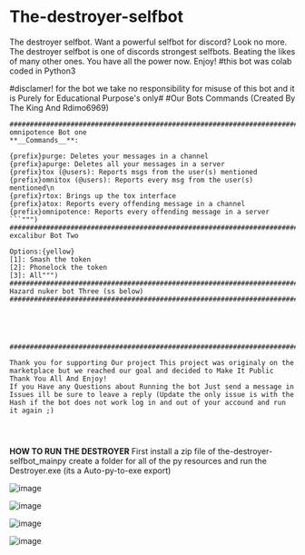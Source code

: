 # The-destroyer-selfbot
The destroyer selfbot. Want a powerful selfbot for discord? Look no more. The destroyer selfbot is one of discords strongest selfbots. Beating the likes of many other ones. You have all the power now. Enjoy! #this bot was colab coded in Python3

#disclamer! for the bot we take no responsibility for misuse of this bot and it is Purely for Educational Purpose's only#
#Our Bots Commands (Created By The King And Rdimo6969)
```
##########################################################################
omnipotence Bot one
**__Commands__**:

{prefix}purge: Deletes your messages in a channel
{prefix}apurge: Deletes all your messages in a server
{prefix}tox (@users): Reports msgs from the user(s) mentioned
{prefix}omnitox (@users): Reports every msg from the user(s) mentioned\n
{prefix}rtox: Brings up the tox interface
{prefix}atox: Reports every offending message in a channel
{prefix}omnipotence: Reports every offending message in a server
```""")
#################################################################################
excalibur Bot Two

Options:{yellow}
[1]: Smash the token
[2]: Phonelock the token
[3]: All""")
################################################################################
Hazard nuker bot Three (ss below)
###############################################################################################################





###############################################################################################################

Thank you for supporting Our project This project was originaly on the marketplace but we reached our goal and decided to Make It Public Thank You All And Enjoy!
If you Have any Questions about Running the bot Just send a message in Issues ill be sure to leave a reply (Update the only issue is with the Hash if the bot does not work log in and out of your accound and run it again ;)




````
**HOW TO RUN THE DESTROYER**
First install a zip file of the-destroyer-selfbot_mainpy
create a folder for all of the py resources and run the Destroyer.exe (its a Auto-py-to-exe export) 


![image](https://user-images.githubusercontent.com/101045193/156945157-4a425068-5ada-4fd4-b20b-19a254040ef0.png)

![image](https://user-images.githubusercontent.com/101045193/156945219-2773c9bf-4b57-49f1-b119-40f9ec7cf6d8.png)


![image](https://user-images.githubusercontent.com/101045193/156945299-bd475177-e95a-44ce-9e9f-6b6623e43ba1.png)

![image](https://user-images.githubusercontent.com/101045193/156945360-167472b8-be26-448e-a440-2a40b2e73a1f.png)
